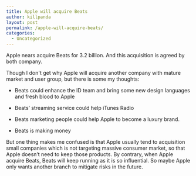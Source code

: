```yaml
---
title: Apple will acquire Beats
author: killpanda
layout: post
permalink: /apple-will-acquire-beats/
categories:
  - Uncategorized
---
```

Apple nears acquire Beats for 3.2 billion. And this acquisition is agreed by both company.

Though I don't get why Apple will acquire another company with mature market and user group, but there is some my thoughts:

*   Beats could enhance the ID team and bring some new design languages and fresh blood to Apple

*   Beats&#8217; streaming service could help iTunes Radio

*   Beats marketing people could help Apple to become a luxury brand.

*   Beats is making money

But one thing makes me confused is that Apple usually tend to acquisition small companies which is not targeting massive consumer market, so that Apple doesn&#8217;t need to keep those products. By contrary, when Apple acquire Beats, Beats will keep running as it is so influential. So maybe Apple only wants another branch to mitigate risks in the future.